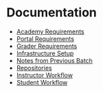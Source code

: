 Documentation
=================

* [Academy Requirements](requirements.md)
* [Portal Requirements](portal.md)
* [Grader Requirements](grader.md)
* [Infrastructure Setup](infrastucture-setup.md)
* [Notes from Previous Batch](previous-batch-notes.md)
* [Repositories](repositories.md)
* [Instructor Workflow](instructors-workflow.md)
* [Student Workflow](students-workflow.md)

